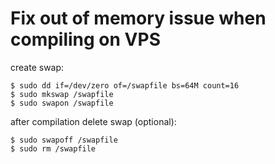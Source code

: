 # Fix out of memory issue when compiling on VPS

create swap:

	$ sudo dd if=/dev/zero of=/swapfile bs=64M count=16
	$ sudo mkswap /swapfile
	$ sudo swapon /swapfile

after compilation delete swap (optional):

	$ sudo swapoff /swapfile
	$ sudo rm /swapfile

